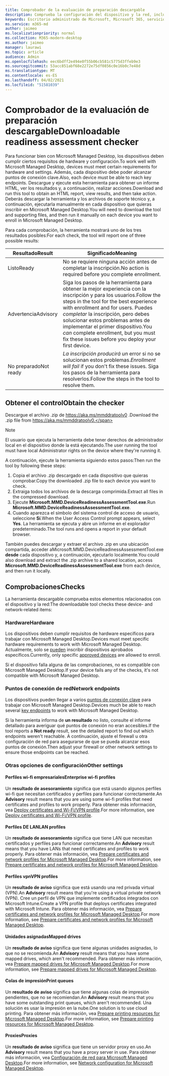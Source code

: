 ```yaml
---
title: Comprobador de la evaluación de preparación descargable
description: Comprueba la configuración del dispositivo y la red, incluidos los puntos de conexión necesarios
keywords: Escritorio administrado de Microsoft, Microsoft 365, servicio, documentación
ms.service: m365-md
author: jaimeo
ms.localizationpriority: normal
ms.collection: M365-modern-desktop
ms.author: jaimeo
manager: laurawi
ms.topic: article
audience: Admin
ms.openlocfilehash: eec6bdff2e494e0f55b06cb581c5775d3ffeb9e3
ms.sourcegitcommit: 53acc851abf68e2272e75df0856c0e16b0c7e48d
ms.translationtype: MT
ms.contentlocale: es-ES
ms.lasthandoff: 04/02/2021
ms.locfileid: "51581039"
---
```

# <a name="downloadable-readiness-assessment-checker"></a><span data-ttu-id="4ee52-104">Comprobador de la evaluación de preparación descargable</span><span class="sxs-lookup"><span data-stu-id="4ee52-104">Downloadable readiness assessment checker</span></span>

<span data-ttu-id="4ee52-105">Para funcionar bien con Microsoft Managed Desktop, los dispositivos deben cumplir ciertos requisitos de hardware y configuración.</span><span class="sxs-lookup"><span data-stu-id="4ee52-105">To work well with Microsoft Managed Desktop, devices must meet certain requirements for hardware and settings.</span></span> <span data-ttu-id="4ee52-106">Además, cada dispositivo debe poder alcanzar puntos de conexión clave.</span><span class="sxs-lookup"><span data-stu-id="4ee52-106">Also, each device must be able to reach key endpoints.</span></span> <span data-ttu-id="4ee52-107">Descargue y ejecute esta herramienta para obtener un informe HTML, ver los resultados y, a continuación, realizar acciones.</span><span class="sxs-lookup"><span data-stu-id="4ee52-107">Download and run this tool to obtain an HTML report, view results, and then take action.</span></span> <span data-ttu-id="4ee52-108">Deberás descargar la herramienta y los archivos de soporte técnico y, a continuación, ejecutarla manualmente en cada dispositivo que quieras inscribir en Microsoft Managed Desktop.</span><span class="sxs-lookup"><span data-stu-id="4ee52-108">You will need to download the tool and supporting files, and then run it manually on each device you want to enroll in Microsoft Managed Desktop.</span></span>

<span data-ttu-id="4ee52-109">Para cada comprobación, la herramienta mostrará uno de los tres resultados posibles:</span><span class="sxs-lookup"><span data-stu-id="4ee52-109">For each check, the tool will report one of three possible results:</span></span>


|<span data-ttu-id="4ee52-110">Resultado</span><span class="sxs-lookup"><span data-stu-id="4ee52-110">Result</span></span>  |<span data-ttu-id="4ee52-111">Significado</span><span class="sxs-lookup"><span data-stu-id="4ee52-111">Meaning</span></span>  |
|---------|---------|
|<span data-ttu-id="4ee52-112">Listo</span><span class="sxs-lookup"><span data-stu-id="4ee52-112">Ready</span></span>     | <span data-ttu-id="4ee52-113">No se requiere ninguna acción antes de completar la inscripción.</span><span class="sxs-lookup"><span data-stu-id="4ee52-113">No action is required before you complete enrollment.</span></span>        |
|<span data-ttu-id="4ee52-114">Advertencia</span><span class="sxs-lookup"><span data-stu-id="4ee52-114">Advisory</span></span>    | <span data-ttu-id="4ee52-115">Siga los pasos de la herramienta para obtener la mejor experiencia con la inscripción y para los usuarios.</span><span class="sxs-lookup"><span data-stu-id="4ee52-115">Follow the steps in the tool for the best experience with enrollment and for users.</span></span> <span data-ttu-id="4ee52-116">Puedes *completar* la inscripción, pero debes solucionar estos problemas antes de implementar el primer dispositivo.</span><span class="sxs-lookup"><span data-stu-id="4ee52-116">You *can* complete enrollment, but you must fix these issues before you deploy your first device.</span></span>        |
|<span data-ttu-id="4ee52-117">No preparado</span><span class="sxs-lookup"><span data-stu-id="4ee52-117">Not ready</span></span> | <span data-ttu-id="4ee52-118">*La inscripción producirá un* error si no se solucionan estos problemas.</span><span class="sxs-lookup"><span data-stu-id="4ee52-118">*Enrollment will fail* if you don't fix these issues.</span></span> <span data-ttu-id="4ee52-119">Siga los pasos de la herramienta para resolverlos.</span><span class="sxs-lookup"><span data-stu-id="4ee52-119">Follow the steps in the tool to resolve them.</span></span>        |

## <a name="obtain-the-checker"></a><span data-ttu-id="4ee52-120">Obtener el control</span><span class="sxs-lookup"><span data-stu-id="4ee52-120">Obtain the checker</span></span>

<span data-ttu-id="4ee52-121">Descargue el archivo .zip de https://aka.ms/mmddratoolv0 .</span><span class="sxs-lookup"><span data-stu-id="4ee52-121">Download the .zip file from https://aka.ms/mmddratoolv0.</span></span>

> [!NOTE]
> <span data-ttu-id="4ee52-122">El usuario que ejecuta la herramienta debe tener derechos de administrador local en el dispositivo donde la está ejecutando.</span><span class="sxs-lookup"><span data-stu-id="4ee52-122">The user running the tool must have local Administrator rights on the device where they're running it.</span></span>

 <span data-ttu-id="4ee52-123">A continuación, ejecute la herramienta siguiendo estos pasos:</span><span class="sxs-lookup"><span data-stu-id="4ee52-123">Then run the tool by following these steps:</span></span>

1. <span data-ttu-id="4ee52-124">Copia el archivo .zip descargado en cada dispositivo que quieras comprobar.</span><span class="sxs-lookup"><span data-stu-id="4ee52-124">Copy the downloaded .zip file to each device you want to check.</span></span>
2. <span data-ttu-id="4ee52-125">Extraiga todos los archivos de la descarga comprimida.</span><span class="sxs-lookup"><span data-stu-id="4ee52-125">Extract all files in the compressed download.</span></span>
3. <span data-ttu-id="4ee52-126">Ejecute **Microsoft.MMD.DeviceReadinessAssessmentTool.exe**.</span><span class="sxs-lookup"><span data-stu-id="4ee52-126">Run **Microsoft.MMD.DeviceReadinessAssessmentTool.exe**.</span></span>
4. <span data-ttu-id="4ee52-127">Cuando aparezca el símbolo del sistema control de acceso de usuario, seleccione **Sí**.</span><span class="sxs-lookup"><span data-stu-id="4ee52-127">When the User Access Control prompt appears, select **Yes**.</span></span> <span data-ttu-id="4ee52-128">La herramienta se ejecuta y abre un informe en el explorador predeterminado.</span><span class="sxs-lookup"><span data-stu-id="4ee52-128">The tool runs and opens a report in your default browser.</span></span>

<span data-ttu-id="4ee52-129">También puedes descargar y extraer el archivo .zip en una ubicación compartida, acceder aMicrosoft.MMD.DeviceReadinessAssessmentTool.exe **desde** cada dispositivo y, a continuación, ejecutarlo localmente.</span><span class="sxs-lookup"><span data-stu-id="4ee52-129">You could also download and extract the .zip archive to a shared location, access **Microsoft.MMD.DeviceReadinessAssessmentTool.exe** from each device, and then run it locally.</span></span>


## <a name="checks"></a><span data-ttu-id="4ee52-130">Comprobaciones</span><span class="sxs-lookup"><span data-stu-id="4ee52-130">Checks</span></span>

<span data-ttu-id="4ee52-131">La herramienta descargable comprueba estos elementos relacionados con el dispositivo y la red:</span><span class="sxs-lookup"><span data-stu-id="4ee52-131">The downloadable tool checks these device- and network-related items:</span></span>

### <a name="hardware"></a><span data-ttu-id="4ee52-132">Hardware</span><span class="sxs-lookup"><span data-stu-id="4ee52-132">Hardware</span></span>

<span data-ttu-id="4ee52-133">Los dispositivos deben cumplir requisitos de hardware específicos para trabajar con Microsoft Managed Desktop.</span><span class="sxs-lookup"><span data-stu-id="4ee52-133">Devices must meet specific hardware requirements to work with Microsoft Managed Desktop.</span></span> <span data-ttu-id="4ee52-134">Actualmente, solo se [pueden](../service-description/device-list.md) inscribir dispositivos aprobados específicos.</span><span class="sxs-lookup"><span data-stu-id="4ee52-134">Currently, only specific [approved devices](../service-description/device-list.md) are allowed to enroll.</span></span> 

<span data-ttu-id="4ee52-135">Si el dispositivo falla alguna de las comprobaciones, no es compatible con Microsoft Managed Desktop.</span><span class="sxs-lookup"><span data-stu-id="4ee52-135">If your device fails any of the checks, it's not compatible with Microsoft Managed Desktop.</span></span>

### <a name="network-endpoints"></a><span data-ttu-id="4ee52-136">Puntos de conexión de red</span><span class="sxs-lookup"><span data-stu-id="4ee52-136">Network endpoints</span></span>

<span data-ttu-id="4ee52-137">Los dispositivos pueden llegar a varios [puntos de conexión clave](network.md) para trabajar con Microsoft Managed Desktop.</span><span class="sxs-lookup"><span data-stu-id="4ee52-137">Devices much be able to reach several [key endpoints](network.md) to work with Microsoft Managed Desktop.</span></span>

<span data-ttu-id="4ee52-138">Si la herramienta informa de **un resultado** no listo, consulte el informe detallado para averiguar qué puntos de conexión no eran accesibles.</span><span class="sxs-lookup"><span data-stu-id="4ee52-138">If the tool reports a **Not ready** result, see the detailed report to find out which endpoints weren't reachable.</span></span> <span data-ttu-id="4ee52-139">A continuación, ajuste el firewall u otra configuración de red para asegurarse de que se pueda alcanzar esos puntos de conexión.</span><span class="sxs-lookup"><span data-stu-id="4ee52-139">Then adjust your firewall or other network settings to ensure those endpoints can be reached.</span></span>

### <a name="other-settings"></a><span data-ttu-id="4ee52-140">Otras opciones de configuración</span><span class="sxs-lookup"><span data-stu-id="4ee52-140">Other settings</span></span>

#### <a name="enterprise-wi-fi-profiles"></a><span data-ttu-id="4ee52-141">Perfiles wi-fi empresariales</span><span class="sxs-lookup"><span data-stu-id="4ee52-141">Enterprise wi-fi profiles</span></span>

<span data-ttu-id="4ee52-142">Un **resultado de asesoramiento** significa que está usando algunos perfiles wi-fi que necesitan certificados y perfiles para funcionar correctamente.</span><span class="sxs-lookup"><span data-stu-id="4ee52-142">An **Advisory** result means that you are using some wi-fi profiles that need certificates and profiles to work properly.</span></span> <span data-ttu-id="4ee52-143">Para obtener más información, vea [Deploy certificates and Wi-Fi/VPN profile](certs-wifi-lan.md#deploy-certificates-and-wi-fivpn-profile).</span><span class="sxs-lookup"><span data-stu-id="4ee52-143">For more information, see [Deploy certificates and Wi-Fi/VPN profile](certs-wifi-lan.md#deploy-certificates-and-wi-fivpn-profile).</span></span>

#### <a name="lan-profiles"></a><span data-ttu-id="4ee52-144">Perfiles DE LAN</span><span class="sxs-lookup"><span data-stu-id="4ee52-144">LAN profiles</span></span>

<span data-ttu-id="4ee52-145">Un **resultado de asesoramiento** significa que tiene LAN que necesitan certificados y perfiles para funcionar correctamente.</span><span class="sxs-lookup"><span data-stu-id="4ee52-145">An **Advisory** result means that you have LANs that need certificates and profiles to work properly.</span></span> <span data-ttu-id="4ee52-146">Para obtener más información, vea [Prepare certificates and network profiles for Microsoft Managed Desktop](certs-wifi-lan.md).</span><span class="sxs-lookup"><span data-stu-id="4ee52-146">For more information, see [Prepare certificates and network profiles for Microsoft Managed Desktop](certs-wifi-lan.md).</span></span>

#### <a name="vpn-profiles"></a><span data-ttu-id="4ee52-147">Perfiles vpn</span><span class="sxs-lookup"><span data-stu-id="4ee52-147">VPN profiles</span></span>

<span data-ttu-id="4ee52-148">Un **resultado de aviso** significa que está usando una red privada virtual (VPN).</span><span class="sxs-lookup"><span data-stu-id="4ee52-148">An **Advisory** result means that you're using a virtual private network (VPN).</span></span> <span data-ttu-id="4ee52-149">Cree un perfil de VPN que implemente certificados integrados con Microsoft Intune.</span><span class="sxs-lookup"><span data-stu-id="4ee52-149">Create a VPN profile that deploys certificates integrated with Microsoft Intune.</span></span> <span data-ttu-id="4ee52-150">Para obtener más información, vea [Prepare certificates and network profiles for Microsoft Managed Desktop](certs-wifi-lan.md).</span><span class="sxs-lookup"><span data-stu-id="4ee52-150">For more information, see [Prepare certificates and network profiles for Microsoft Managed Desktop](certs-wifi-lan.md).</span></span>

#### <a name="mapped-drives"></a><span data-ttu-id="4ee52-151">Unidades asignadas</span><span class="sxs-lookup"><span data-stu-id="4ee52-151">Mapped drives</span></span>

<span data-ttu-id="4ee52-152">Un **resultado de aviso** significa que tiene algunas unidades asignadas, lo que no se recomienda.</span><span class="sxs-lookup"><span data-stu-id="4ee52-152">An **Advisory** result means that you have some mapped drives, which aren't recommended.</span></span> <span data-ttu-id="4ee52-153">Para obtener más información, vea [Prepare mapped drives for Microsoft Managed Desktop](mapped-drives.md).</span><span class="sxs-lookup"><span data-stu-id="4ee52-153">For more information, see [Prepare mapped drives for Microsoft Managed Desktop](mapped-drives.md).</span></span>

#### <a name="print-queues"></a><span data-ttu-id="4ee52-154">Colas de impresión</span><span class="sxs-lookup"><span data-stu-id="4ee52-154">Print queues</span></span>

<span data-ttu-id="4ee52-155">Un **resultado de aviso** significa que tiene algunas colas de impresión pendientes, que no se recomiendan.</span><span class="sxs-lookup"><span data-stu-id="4ee52-155">An **Advisory** result means that you have some outstanding print queues, which aren't recommended.</span></span> <span data-ttu-id="4ee52-156">Una solución es usar la impresión en la nube.</span><span class="sxs-lookup"><span data-stu-id="4ee52-156">One solution is to use cloud printing.</span></span> <span data-ttu-id="4ee52-157">Para obtener más información, vea [Prepare printing resources for Microsoft Managed Desktop](printing.md).</span><span class="sxs-lookup"><span data-stu-id="4ee52-157">For more information, see [Prepare printing resources for Microsoft Managed Desktop](printing.md).</span></span>

#### <a name="proxies"></a><span data-ttu-id="4ee52-158">Proxies</span><span class="sxs-lookup"><span data-stu-id="4ee52-158">Proxies</span></span>

<span data-ttu-id="4ee52-159">Un **resultado de aviso** significa que tiene un servidor proxy en uso.</span><span class="sxs-lookup"><span data-stu-id="4ee52-159">An **Advisory** result means that you have a proxy server in use.</span></span> <span data-ttu-id="4ee52-160">Para obtener más información, vea [Configuración de red para Microsoft Managed Desktop](network.md).</span><span class="sxs-lookup"><span data-stu-id="4ee52-160">For more information, see [Network configuration for Microsoft Managed Desktop](network.md).</span></span>

